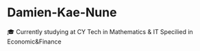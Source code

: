 # Damien-Kae-Nune

🎓 Currently studying at CY Tech in Mathematics & IT Specilied in Economic&Finance

